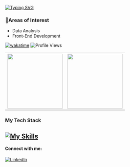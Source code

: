 [![Typing SVG](https://readme-typing-svg.demolab.com?font=Fira+Code&weight=500&size=25&duration=4000&pause=1000&color=FF69B4&width=435&lines=Hi%2CI'm+Bianca!%F0%9F%91%8B;Passionate+about+Technology%F0%9F%98%8A)](https://git.io/typing-svg)

### 📌Areas of Interest
- Data Analysis
- Front-End Development

[![wakatime](https://wakatime.com/badge/user/e1682919-7a07-4754-aeb9-3982a7a525c0.svg?style=flat&color=ff69b4)](https://wakatime.com/@e1682919-7a07-4754-aeb9-3982a7a525c0)
![Profile Views](https://komarev.com/ghpvc/?username=BiancaCancian&color=ff69b4)


<div align="center">
  <table>
    <tr>
      <td><img src="https://github-readme-streak-stats.herokuapp.com/?user=BiancaCancian&theme=radical&hide_border=true" height="180px"/></td>
      <td><img src="https://github-readme-stats.vercel.app/api/top-langs/?username=BiancaCancian&theme=radical&show_icons=true&hide_border=true&layout=compact" height="180px"/></td>
    </tr>
  </table>
</div>

### My Tech Stack
<h2>
<a href="https://skillicons.dev">
    <img src="https://skillicons.dev/icons?i=html,css,js,sass,react,bootstrap,vite,nodejs,flask,python,java,mysql,mongodb,postgresql,vscode,pycharm,eclipse" alt="My Skills">
</a>
</h2>

#### Connect with me:
[![LinkedIn](https://img.shields.io/badge/-LinkedIn-000?style=for-the-badge&logo=linkedin&logoColor=FF00F6&color:FFF)](https://www.linkedin.com/in/bianca-cancian-4a60b61a3/)







